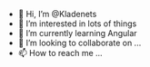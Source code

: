 - 👋 Hi, I’m @Kladenets
- 👀 I’m interested in lots of things
- 🌱 I’m currently learning Angular
- 💞️ I’m looking to collaborate on ...
- 📫 How to reach me ...

<!---
Kladenets/Kladenets is a ✨ special ✨ repository because its `README.md` (this file) appears on your GitHub profile.
You can click the Preview link to take a look at your changes.
--->
